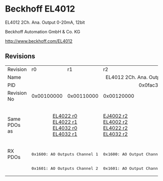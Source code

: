 # Beckhoff EL4012

EL4012 2Ch. Ana. Output 0-20mA, 12bit

Beckhoff Automation GmbH & Co. KG

http://www.beckhoff.com/EL4012

## Revisions
<table>
<tr >
<td>Revision</td>
<td>r0</td>
<td>r1</td>
<td>r2</td>
<td>r3</td>
<td>r4</td>
<td>r5</td>
</tr>
<tr >
<td>Name</td>
<td colspan=6 align="center">EL4012 2Ch. Ana. Output 0-20mA, 12bit</td>
</tr>
<tr >
<td>PID</td>
<td colspan=6 align="center">0x0fac3052</td>
</tr>
<tr >
<td>Revision No</td>
<td>0x00100000</td>
<td>0x00110000</td>
<td>0x00120000</td>
<td>0x00130000</td>
<td>0x00140000</td>
<td>0x00150000</td>
</tr>
<tr >
<td>Same PDOs as</td>
<td colspan=2 align="center"><a href="EL4022">EL4022 r0</a><br/><a href="EL4022">EL4022 r1</a><br/><a href="EL4032">EL4032 r0</a><br/><a href="EL4032">EL4032 r1</a></td>
<td><a href="EJ4002">EJ4002 r2</a><br/><a href="EL4002">EL4002 r2</a><br/><a href="EL4022">EL4022 r2</a><br/><a href="EL4032">EL4032 r2</a></td>
<td colspan=2 align="center"><a href="EL4002">EL4002 r3</a><br/><a href="EL4002">EL4002 r4</a><br/><a href="EL4022">EL4022 r3</a><br/><a href="EL4022">EL4022 r4</a><br/><a href="EL4022">EL4022 r5</a><br/><a href="EL4032">EL4032 r3</a><br/><a href="EL4032">EL4032 r4</a></td>
<td><a href="EL4002">EL4002 r5</a><br/><a href="EL4022">EL4022 r6</a><br/><a href="EL4032">EL4032 r5</a></td>
</tr>
<tr class="rxpdo pdosection">
<td rowspan=2 valign=top>RX PDOs</td>
<td colspan=2 align="left"><pre>0x1600: AO Outputs Channel 1</pre></td>
<td><pre>0x1600: AO Output Channel 1</pre></td>
<td colspan=3 align="left"><pre>0x1600: AO Outputs Channel 1</pre></td>
<td></td>
</tr>
<tr class="rxpdo pdosection">
<td colspan=2 align="left"><pre>0x1601: AO Outputs Channel 2</pre></td>
<td><pre>0x1601: AO Output Channel 2</pre></td>
<td colspan=3 align="left"><pre>0x1601: AO Outputs Channel 2</pre></td>
</tr>
</table>

